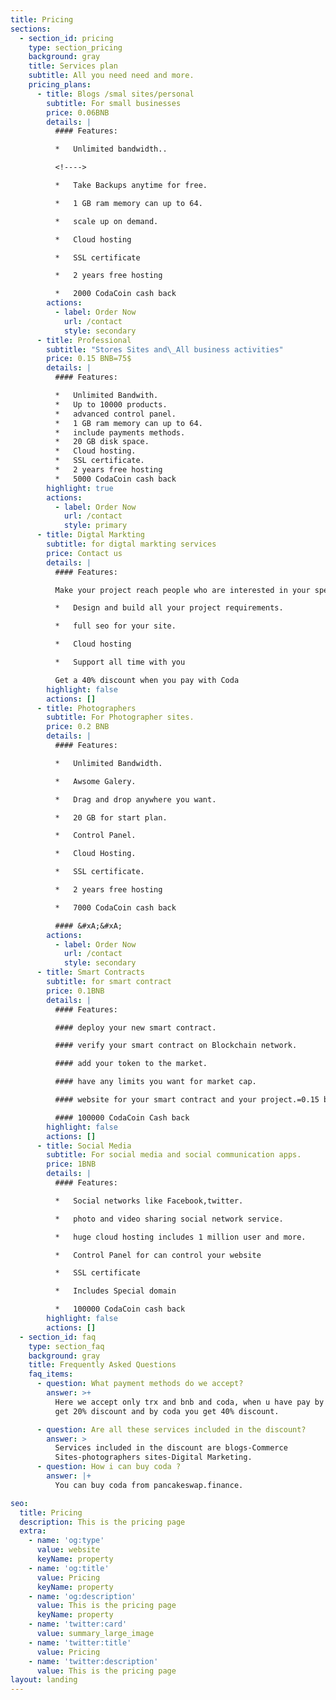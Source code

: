 ```yaml
---
title: Pricing
sections:
  - section_id: pricing
    type: section_pricing
    background: gray
    title: Services plan
    subtitle: All you need need and more.
    pricing_plans:
      - title: Blogs /smal sites/personal
        subtitle: For small businesses
        price: 0.06BNB
        details: |
          #### Features:

          *   Unlimited bandwidth..

          <!---->

          *   Take Backups anytime for free.

          *   1 GB ram memory can up to 64.

          *   scale up on demand.

          *   Cloud hosting

          *   SSL certificate

          *   2 years free hosting

          *   2000 CodaCoin cash back
        actions:
          - label: Order Now
            url: /contact
            style: secondary
      - title: Professional
        subtitle: "Stores Sites and\_All business activities"
        price: 0.15 BNB=75$
        details: |
          #### Features:

          *   Unlimited Bandwith.
          *   Up to 10000 products.
          *   advanced control panel.
          *   1 GB ram memory can up to 64.
          *   include payments methods.
          *   20 GB disk space.
          *   Cloud hosting.
          *   SSL certificate.
          *   2 years free hosting
          *   5000 CodaCoin cash back
        highlight: true
        actions:
          - label: Order Now
            url: /contact
            style: primary
      - title: Digtal Markting
        subtitle: for digtal markting services
        price: Contact us
        details: |
          #### Features:

          Make your project reach people who are interested in your specialty.

          *   Design and build all your project requirements.

          *   full seo for your site.

          *   Cloud hosting

          *   Support all time with you

          Get a 40% discount when you pay with Coda
        highlight: false
        actions: []
      - title: Photographers
        subtitle: For Photographer sites.
        price: 0.2 BNB
        details: |
          #### Features:

          *   Unlimited Bandwidth.

          *   Awsome Galery.

          *   Drag and drop anywhere you want.

          *   20 GB for start plan.

          *   Control Panel.

          *   Cloud Hosting.

          *   SSL certificate.

          *   2 years free hosting

          *   7000 CodaCoin cash back

          #### &#xA;&#xA;
        actions:
          - label: Order Now
            url: /contact
            style: secondary
      - title: Smart Contracts
        subtitle: for smart contract
        price: 0.1BNB
        details: |
          #### Features:

          #### deploy your new smart contract.

          #### verify your smart contract on Blockchain network.

          #### add your token to the market.

          #### have any limits you want for market cap.

          #### website for your smart contract and your project.=0.15 bnb

          #### 100000 CodaCoin Cash back
        highlight: false
        actions: []
      - title: Social Media
        subtitle: For social media and social communication apps.
        price: 1BNB
        details: |
          #### Features:

          *   Social networks like Facebook,twitter.

          *   photo and video sharing social network service.

          *   huge cloud hosting includes 1 million user and more.

          *   Control Panel for can control your website

          *   SSL certificate

          *   Includes Special domain

          *   100000 CodaCoin cash back
        highlight: false
        actions: []
  - section_id: faq
    type: section_faq
    background: gray
    title: Frequently Asked Questions
    faq_items:
      - question: What payment methods do we accept?
        answer: >+
          Here we accept only trx and bnb and coda, when u have pay by bnb you
          get 20% discount and by coda you get 40% discount.

      - question: Are all these services included in the discount?
        answer: >
          Services included in the discount are blogs-Commerce
          Sites-photographers sites-Digital Marketing.
      - question: How i can buy coda ?
        answer: |+
          You can buy coda from pancakeswap.finance.

seo:
  title: Pricing
  description: This is the pricing page
  extra:
    - name: 'og:type'
      value: website
      keyName: property
    - name: 'og:title'
      value: Pricing
      keyName: property
    - name: 'og:description'
      value: This is the pricing page
      keyName: property
    - name: 'twitter:card'
      value: summary_large_image
    - name: 'twitter:title'
      value: Pricing
    - name: 'twitter:description'
      value: This is the pricing page
layout: landing
---
```

